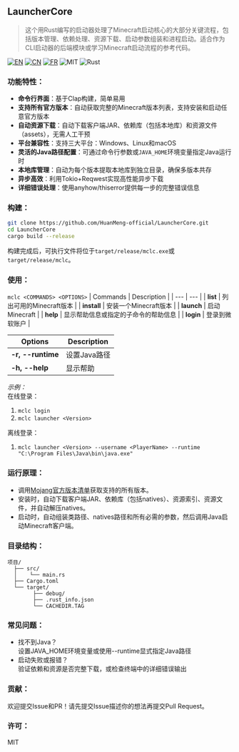 ## LauncherCore
> 这个用Rust编写的启动器处理了Minecraft启动核心的大部分关键流程，包括版本管理、依赖处理、资源下载、启动参数组装和进程启动。适合作为CLI启动器的后端模块或学习Minecraft启动流程的参考代码。

[![EN](https://img.shields.io/badge/English-Click-blue)](../README.md)
[![CN](https://img.shields.io/badge/简体中文-Click-blue)](./README_zh_CN.md)
[![FR](https://img.shields.io/badge/Français-Click-yellow)](./README_fr_FR.md)
![MIT](https://img.shields.io/badge/License-MIT-green)
![Rust](https://img.shields.io/badge/Rust-100%25-orange)

### 功能特性：
- **命令行界面**：基于Clap构建，简单易用
- **支持所有官方版本**：自动获取完整的Minecraft版本列表，支持安装和启动任意官方版本
- **自动资源下载**：自动下载客户端JAR、依赖库（包括本地库）和资源文件（assets），无需人工干预
- **平台兼容性**：支持三大平台：Windows、Linux和macOS
- **灵活的Java路径配置**：可通过命令行参数或`JAVA_HOME`环境变量指定Java运行时
- **本地库管理**：自动为每个版本提取本地库到独立目录，确保多版本共存
- **异步高效**：利用Tokio+Reqwest实现高性能异步下载
- **详细错误处理**：使用anyhow/thiserror提供每一步的完整错误信息

### 构建：
```bash
git clone https://github.com/HuanMeng-official/LauncherCore.git
cd LauncherCore
cargo build --release
```
构建完成后，可执行文件将位于`target/release/mclc.exe`或`target/release/mclc`。

### 使用：
``mclc <COMMANDS> <OPTIONS>``
| Commands | Description |
| --- | --- |
| **list** | 列出可用的Minecraft版本 |
| **install** | 安装一个Minecraft版本 |
| **launch** | 启动Minecraft |
| **help** | 显示帮助信息或指定的子命令的帮助信息 |
| **login** | 登录到微软账户 |

| Options | Description |
| --- | --- |
| **-r, --runtime** | 设置Java路径 |
| **-h, --help** | 显示帮助 |

*示例：*  
在线登录：  
1. ``mclc login``  
2. ``mclc launcher <Version>``  
  
离线登录：  
1. ``mclc launcher <Version> --username <PlayerName> --runtime "C:\Program Files\Java\bin\java.exe"``

### 运行原理：
- 调用[Mojang官方版本清单](https://launchermeta.mojang.com/mc/game/version_manifest.json)获取支持的所有版本。
- 安装时，自动下载客户端JAR、依赖库（包括natives）、资源索引、资源文件，并自动解压natives。
- 启动时，自动组装类路径、natives路径和所有必需的参数，然后调用Java启动Minecraft客户端。

### 目录结构：
```
项目/
  ├── src/
  │    └── main.rs
  ├── Cargo.toml
  └── target/
        ├── debug/
        ├── .rust_info.json
        └── CACHEDIR.TAG
```

### 常见问题：
- 找不到Java？  
设置JAVA_HOME环境变量或使用--runtime显式指定Java路径
- 启动失败或报错？  
验证依赖和资源是否完整下载，或检查终端中的详细错误输出

### 贡献：
欢迎提交Issue和PR！请先提交Issue描述你的想法再提交Pull Request。

### 许可：
MIT